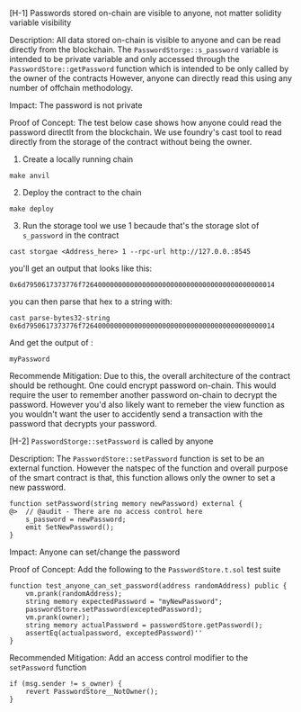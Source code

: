 [H-1] Passwords stored on-chain are visible to anyone, not matter solidity variable visibility

Description: All data stored on-chain is visible to anyone and can be read directly from the blockchain. The `PasswordStorge::s_password` variable is intended to be private variable and only accessed through the `PasswordStore::getPassword` function which is intended to be only called by the owner of the contracts
However, anyone can directly read this using any number of offchain methodology.

Impact: The password is not private

Proof of Concept: The test below case shows how anyone could read the password directlt from the blockchain. We use foundry's cast tool to read directly from the storage of the contract without being the owner.
1. Create a locally running chain
``` 
make anvil
```
2. Deploy the contract to the chain
``` 
make deploy
```
3. Run the storage tool
we use 1 becaude that's the storage slot of `s_password` in the contract
```
cast storgae <Address_here> 1 --rpc-url http://127.0.0.:8545
```
you'll get an output that looks like this:
```
0x6d7950617373776f726400000000000000000000000000000000000000000014
```
you can then parse that hex to a string with:
```
cast parse-bytes32-string 0x6d7950617373776f726400000000000000000000000000000000000000000014
````
And get the output of :
```
myPassword
```

Recommende Mitigation: Due to this, the overall architecture of the contract should be rethought. One could encrypt password on-chain. This would require the user to remember another password on-chain to decrypt the password. However you'd also likely want to remeber the view function as you wouldn't want the user to accidently send a transaction with the password that decrypts your password.

[H-2] `PasswordStorge::setPassword` is called by anyone

Description: The `PasswordStore::setPassword` function is set to be an external function. However the natspec of the function and overall purpose of the smart contract is that, this function allows only the owner to set a new password.

```
function setPassword(string memory newPassword) external {
@>	// @audit - There are no access control here
	s_password = newPassword;
	emit SetNewPassword();
}
```

Impact: Anyone can set/change the password

Proof of Concept:
Add the following to the `PasswordStore.t.sol` test suite
```
function test_anyone_can_set_password(address randomAddress) public {
	vm.prank(randomAddress);
	string memory expectedPassword = "myNewPassword";
	passwordStore.setPassword(exceptedPassword);
	vm.prank(owner);
	string memory actualPassword = passwordStore.getPassword();
	assertEq(actualpassword, exceptedPassword)''
}
```

Recommended Mitigation: Add an access control modifier to the `setPassword` function

```
if (msg.sender != s_owner) {
	revert PasswordStore__NotOwner();
}
```
